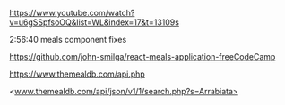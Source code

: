 <https://www.youtube.com/watch?v=u6gSSpfsoOQ&list=WL&index=17&t=13109s>

2:56:40
meals component fixes

<https://github.com/john-smilga/react-meals-application-freeCodeCamp>

<https://www.themealdb.com/api.php>

<www.themealdb.com/api/json/v1/1/search.php?s=Arrabiata>
